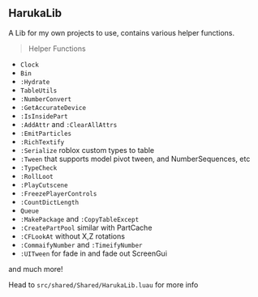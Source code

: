 
## HarukaLib

A Lib for my own projects to use, contains various helper functions.

> Helper Functions
- `Clock`
- `Bin`
- `:Hydrate`
- `TableUtils`
- `:NumberConvert`
- `:GetAccurateDevice`
- `:IsInsidePart`
- `:AddAttr` and `:ClearAllAttrs`
- `:EmitParticles`
- `:RichTextify`
- `:Serialize` roblox custom types to table
- `:Tween` that supports model pivot tween, and NumberSequences, etc
- `:TypeCheck`
- `:RollLoot`
- `:PlayCutscene`
- `:FreezePlayerControls`
- `:CountDictLength`
- `Queue`
- `:MakePackage` and `:CopyTableExcept`
- `:CreatePartPool` similar with PartCache
- `:CFLookAt` without X,Z rotations
- `:CommaifyNumber` and `:TimeifyNumber`
- `:UITween` for fade in and fade out ScreenGui

and much more!

Head to `src/shared/Shared/HarukaLib.luau` for more info